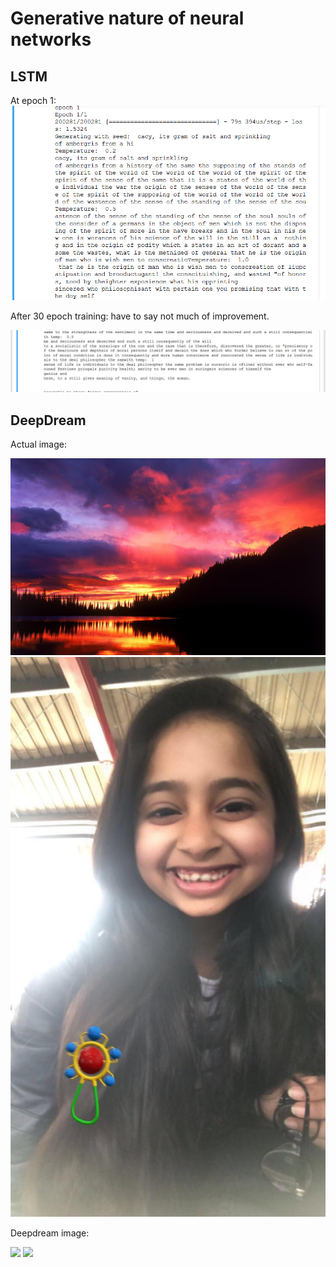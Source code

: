 # Generative nature of neural networks

## LSTM

At epoch 1:
![](./lstm/initiallstm.png)

After 30 epoch training:
have to say not much of improvement.

![](./lstm/finallstm.gif)

## DeepDream

Actual image:

![](./Deepdream/sunset.jpg)
![](./Deepdream/chiku.jpg)

Deepdream image:

![](./Deepdream/final_dream.jpg)
![](./Deepdream/final_chiku.jpg)